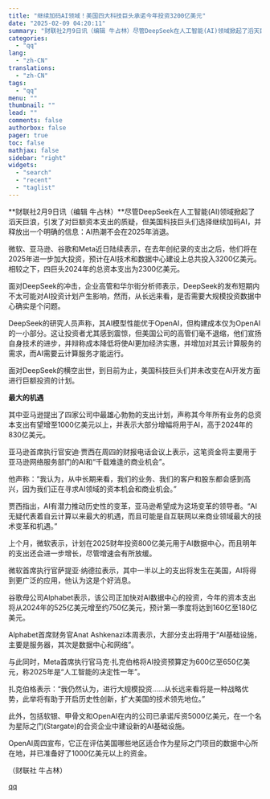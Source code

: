 ```yaml
---
title: "继续加码AI领域！美国四大科技巨头承诺今年投资3200亿美元"
date: "2025-02-09 04:20:11"
summary: "财联社2月9日讯（编辑 牛占林）尽管DeepSeek在人工智能(AI)领域掀起了滔天巨浪，引发了对巨..."
categories:
  - "qq"
lang:
  - "zh-CN"
translations:
  - "zh-CN"
tags:
  - "qq"
menu: ""
thumbnail: ""
lead: ""
comments: false
authorbox: false
pager: true
toc: false
mathjax: false
sidebar: "right"
widgets:
  - "search"
  - "recent"
  - "taglist"
---
```


**财联社2月9日讯（编辑 牛占林）**尽管DeepSeek在人工智能(AI)领域掀起了滔天巨浪，引发了对巨额资本支出的质疑，但美国科技巨头们选择继续加码AI，并释放出一个明确的信息：AI热潮不会在2025年消退。

微软、亚马逊、谷歌和Meta近日陆续表示，在去年创纪录的支出之后，他们将在2025年进一步加大投资，预计在AI技术和数据中心建设上总共投入3200亿美元。相较之下，四巨头2024年的总资本支出为2300亿美元。

面对DeepSeek的冲击，企业高管和华尔街分析师表示，DeepSeek的发布短期内不太可能对AI投资计划产生影响，然而，从长远来看，是否需要大规模投资数据中心确实是个问题。

DeepSeek的研究人员声称，其AI模型性能优于OpenAI，但构建成本仅为OpenAI的一小部分。这让投资者尤其感到震惊，但美国公司的高管们毫不退缩，他们宣扬自身技术的进步，并辩称成本降低将使AI更加经济实惠，并增加对其云计算服务的需求，而AI需要云计算服务才能运行。

面对DeepSeek的横空出世，到目前为止，美国科技巨头们并未改变在AI开发方面进行巨额投资的计划。

**最大的机遇**

其中亚马逊提出了四家公司中最雄心勃勃的支出计划，声称其今年所有业务的总资本支出有望增至1000亿美元以上，并表示大部分增幅将用于AI，高于2024年的830亿美元。

亚马逊首席执行官安迪·贾西在周四的财报电话会议上表示，这笔资金将主要用于亚马逊网络服务部门的AI和“千载难逢的商业机会”。

他声称：“我认为，从中长期来看，我们的业务、我们的客户和股东都会感到高兴，因为我们正在寻求AI领域的资本机会和商业机会。”

贾西指出，AI有潜力推动历史性的变革，亚马逊希望成为这场变革的领导者。“AI无疑代表着自云计算以来最大的机遇，而且可能是自互联网以来商业领域最大的技术变革和机遇。”

上个月，微软表示，计划在2025财年投资800亿美元用于AI数据中心，而且明年的支出还会进一步增长，尽管增速会有所放缓。

微软首席执行官萨提亚·纳德拉表示，其中一半以上的支出将发生在美国，AI将得到更广泛的应用，他认为这是个好消息。

谷歌母公司Alphabet表示，该公司正加快对AI数据中心的投资，今年的资本支出将从2024年的525亿美元增至约750亿美元，预计第一季度将达到160亿至180亿美元。

Alphabet首席财务官Anat Ashkenazi本周表示，大部分支出将用于“AI基础设施，主要是服务器，其次是数据中心和网络”。

与此同时，Meta首席执行官马克·扎克伯格将AI投资预算定为600亿至650亿美元，称2025年是“人工智能的决定性一年”。

扎克伯格表示：“我仍然认为，进行大规模投资……从长远来看将是一种战略优势，此举将有助于开启历史性创新，扩大美国的技术领先地位。”

此外，包括软银、甲骨文和OpenAI在内的公司已承诺斥资5000亿美元，在一个名为星际之门(Stargate)的合资企业中建设新的AI基础设施。

OpenAI周四宣布，它正在评估美国哪些地区适合作为星际之门项目的数据中心所在地，并已准备好了1000亿美元以上的资金。

（财联社 牛占林）

[qq](https://new.qq.com/rain/a/20250209A00YM200)
